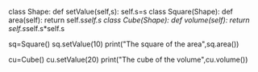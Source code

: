 class Shape:
              def setValue(self,s):
                            self.s=s
class Square(Shape):
              def area(self):
                            return self.s*self.s
class Cube(Shape):
              def volume(self):
                            return self.s*self.s*self.s

sq=Square()
sq.setValue(10)
print("The square of the area",sq.area())

cu=Cube()
cu.setValue(20)
print("The cube of the volume",cu.volume())

